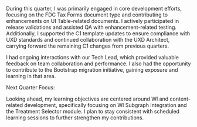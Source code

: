 During this quarter, I was primarily engaged in core development efforts, focusing on the FDC Tax Forms document type and contributing to enhancements on UI Table-related documents. I actively participated in release validations and assisted QA with enhancement-related testing. Additionally, I supported the C1 template updates to ensure compliance with UXD standards and continued collaboration with the UXD Architect, carrying forward the remaining C1 changes from previous quarters.

I had ongoing interactions with our Tech Lead, which provided valuable feedback on team collaboration and performance. I also had the opportunity to contribute to the Bootstrap migration initiative, gaining exposure and learning in that area.

Next Quarter Focus:

Looking ahead, my learning objectives are centered around WI and content-related development, specifically focusing on WI Subgraph integration and the Treatment Selector module. I plan to stay consistent with scheduled learning sessions to further strengthen my contributions.

